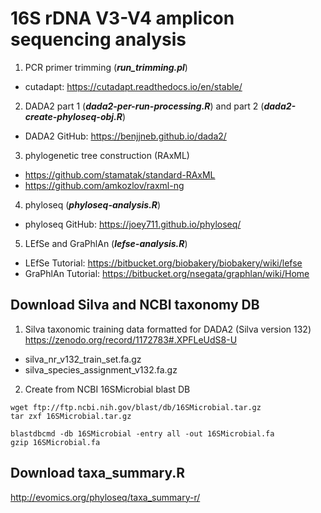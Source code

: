 # 16S rDNA V3-V4 amplicon sequencing analysis

1. PCR primer trimming (***run_trimming.pl***)
* cutadapt: https://cutadapt.readthedocs.io/en/stable/

2. DADA2 part 1 (***dada2-per-run-processing.R***) and part 2 (***dada2-create-phyloseq-obj.R***)
* DADA2 GitHub: https://benjjneb.github.io/dada2/

3. phylogenetic tree construction (RAxML)
* https://github.com/stamatak/standard-RAxML
* https://github.com/amkozlov/raxml-ng

4. phyloseq (***phyloseq-analysis.R***)
* phyloseq  GitHub: https://joey711.github.io/phyloseq/

5. LEfSe and GraPhlAn (***lefse-analysis.R***)
* LEfSe Tutorial: https://bitbucket.org/biobakery/biobakery/wiki/lefse
* GraPhlAn Tutorial: https://bitbucket.org/nsegata/graphlan/wiki/Home

## Download Silva and NCBI taxonomy DB

1. Silva taxonomic training data formatted for DADA2 (Silva version 132)
https://zenodo.org/record/1172783#.XPFLeUdS8-U
* silva_nr_v132_train_set.fa.gz
* silva_species_assignment_v132.fa.gz

2. Create from NCBI 16SMicrobial blast DB
```
wget ftp://ftp.ncbi.nih.gov/blast/db/16SMicrobial.tar.gz
tar zxf 16SMicrobial.tar.gz

blastdbcmd -db 16SMicrobial -entry all -out 16SMicrobial.fa
gzip 16SMicrobial.fa
```

## Download taxa_summary.R
http://evomics.org/phyloseq/taxa_summary-r/
